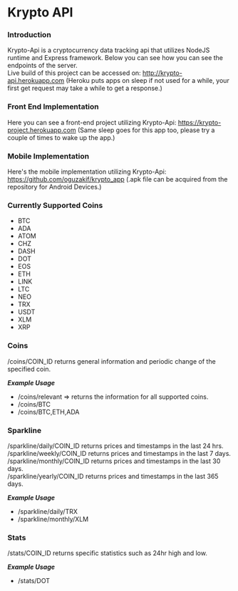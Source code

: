 # Krypto API

### Introduction
Krypto-Api is a cryptocurrency data tracking api that utilizes NodeJS runtime and Express framework. Below you can see how you can see the endpoints of the server.
\
Live build of this project can be accessed on: http://krypto-api.herokuapp.com (Heroku puts apps on sleep if not used for a while, your first get request may take a while to get a response.)

### Front End Implementation
Here you can see a front-end project utilizing Krypto-Api: https://krypto-project.herokuapp.com (Same sleep goes for this app too, please try a couple of times to wake up the app.)

### Mobile Implementation
Here's the mobile implementation utilizing Krypto-Api: https://github.com/oguzakif/krypto_app (.apk file can be acquired from the repository for Android Devices.)

### Currently Supported Coins
+ BTC
+ ADA
+ ATOM
+ CHZ
+ DASH
+ DOT
+ EOS
+ ETH
+ LINK
+ LTC
+ NEO
+ TRX
+ USDT
+ XLM
+ XRP

### Coins
/coins/COIN_ID returns general information and periodic change of the specified coin.

___Example Usage___
+ /coins/relevant => returns the information for all supported coins.
+ /coins/BTC
+ /coins/BTC,ETH,ADA

### Sparkline
/sparkline/daily/COIN_ID returns prices and timestamps in the last 24 hrs.\
/sparkline/weekly/COIN_ID returns prices and timestamps in the last 7 days.\
/sparkline/monthly/COIN_ID returns prices and timestamps in the last 30 days.\
/sparkline/yearly/COIN_ID returns prices and timestamps in the last 365 days.

___Example Usage___
+ /sparkline/daily/TRX
+ /sparkline/monthly/XLM

### Stats
/stats/COIN_ID returns specific statistics such as 24hr high and low.

___Example Usage___
+ /stats/DOT
